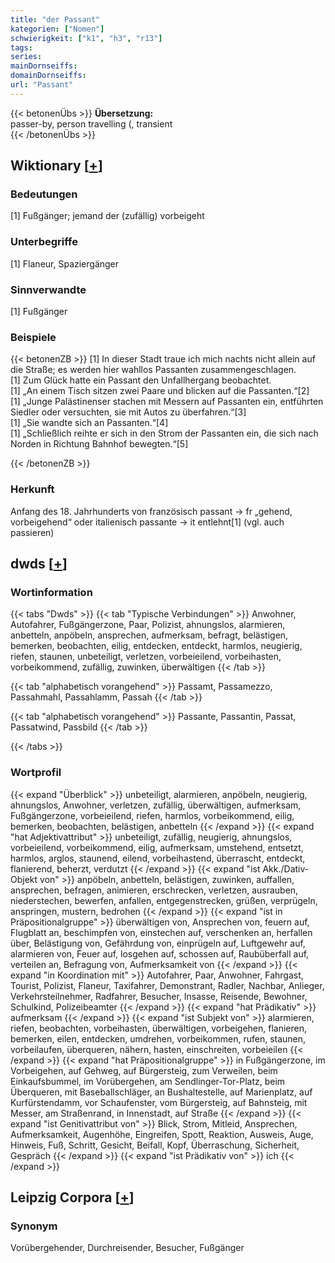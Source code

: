```yaml
---
title: "der Passant"
kategorien: ["Nomen"]
schwierigkeit: ["k1", "h3", "r13"]
tags:
series:
mainDornseiffs:
domainDornseiffs:
url: "Passant"
---
```


{{< betonenÜbs >}}
**Übersetzung:**  
passer-by, person travelling (, transient  
{{< /betonenÜbs >}}

## Wiktionary [[+](https://de.wiktionary.org/wiki/Passant)]

### Bedeutungen
[1] Fußgänger; jemand der (zufällig) vorbeigeht  

### Unterbegriffe
[1] Flaneur, Spaziergänger  

### Sinnverwandte
[1] Fußgänger  

### Beispiele
{{< betonenZB >}}
[1] In dieser Stadt traue ich mich nachts nicht allein auf die Straße; es werden hier wahllos Passanten zusammengeschlagen.  
[1] Zum Glück hatte ein Passant den Unfallhergang beobachtet.  
[1] „An einem Tisch sitzen zwei Paare und blicken auf die Passanten.“[2]  
[1] „Junge Palästinenser stachen mit Messern auf Passanten ein, entführten Siedler oder versuchten, sie mit Autos zu überfahren.“[3]  
[1] „Sie wandte sich an Passanten.“[4]  
[1] „Schließlich reihte er sich in den Strom der Passanten ein, die sich nach Norden in Richtung Bahnhof bewegten.“[5]  

{{< /betonenZB >}}
### Herkunft
Anfang des 18. Jahrhunderts von französisch passant → fr „gehend, vorbeigehend“ oder italienisch passante → it entlehnt[1] (vgl. auch passieren)  



## dwds [[+](https://www.dwds.de/wb/Passant)]

### Wortinformation
{{< tabs "Dwds" >}}
{{< tab "Typische Verbindungen" >}}
Anwohner, Autofahrer, Fußgängerzone, Paar, Polizist, ahnungslos, alarmieren, anbetteln, anpöbeln, ansprechen, aufmerksam, befragt, belästigen, bemerken, beobachten, eilig, entdecken, entdeckt, harmlos, neugierig, riefen, staunen, unbeteiligt, verletzen, vorbeieilend, vorbeihasten, vorbeikommend, zufällig, zuwinken, überwältigen
{{< /tab >}}

{{< tab "alphabetisch vorangehend" >}}
Passamt, Passamezzo, Passahmahl, Passahlamm, Passah
{{< /tab >}}

{{< tab "alphabetisch vorangehend" >}}
Passante, Passantin, Passat, Passatwind, Passbild
{{< /tab >}}

{{< /tabs >}}

### Wortprofil
{{< expand "Überblick" >}} unbeteiligt, alarmieren, anpöbeln, neugierig, ahnungslos, Anwohner, verletzen, zufällig, überwältigen, aufmerksam, Fußgängerzone, vorbeieilend, riefen, harmlos, vorbeikommend, eilig, bemerken, beobachten, belästigen, anbetteln {{< /expand >}}
{{< expand "hat Adjektivattribut" >}} unbeteiligt, zufällig, neugierig, ahnungslos, vorbeieilend, vorbeikommend, eilig, aufmerksam, umstehend, entsetzt, harmlos, arglos, staunend, eilend, vorbeihastend, überrascht, entdeckt, flanierend, beherzt, verdutzt {{< /expand >}}
{{< expand "ist Akk./Dativ-Objekt von" >}} anpöbeln, anbetteln, belästigen, zuwinken, auffallen, ansprechen, befragen, animieren, erschrecken, verletzen, ausrauben, niederstechen, bewerfen, anfallen, entgegenstrecken, grüßen, verprügeln, anspringen, mustern, bedrohen {{< /expand >}}
{{< expand "ist in Präpositionalgruppe" >}} überwältigen von, Ansprechen von, feuern auf, Flugblatt an, beschimpfen von, einstechen auf, verschenken an, herfallen über, Belästigung von, Gefährdung von, einprügeln auf, Luftgewehr auf, alarmieren von, Feuer auf, losgehen auf, schossen auf, Raubüberfall auf, verteilen an, Befragung von, Aufmerksamkeit von {{< /expand >}}
{{< expand "in Koordination mit" >}} Autofahrer, Paar, Anwohner, Fahrgast, Tourist, Polizist, Flaneur, Taxifahrer, Demonstrant, Radler, Nachbar, Anlieger, Verkehrsteilnehmer, Radfahrer, Besucher, Insasse, Reisende, Bewohner, Schulkind, Polizeibeamter {{< /expand >}}
{{< expand "hat Prädikativ" >}} aufmerksam {{< /expand >}}
{{< expand "ist Subjekt von" >}} alarmieren, riefen, beobachten, vorbeihasten, überwältigen, vorbeigehen, flanieren, bemerken, eilen, entdecken, umdrehen, vorbeikommen, rufen, staunen, vorbeilaufen, überqueren, nähern, hasten, einschreiten, vorbeieilen {{< /expand >}}
{{< expand "hat Präpositionalgruppe" >}} in Fußgängerzone, im Vorbeigehen, auf Gehweg, auf Bürgersteig, zum Verweilen, beim Einkaufsbummel, im Vorübergehen, am Sendlinger-Tor-Platz, beim Überqueren, mit Baseballschläger, an Bushaltestelle, auf Marienplatz, auf Kurfürstendamm, vor Schaufenster, vom Bürgersteig, auf Bahnsteig, mit Messer, am Straßenrand, in Innenstadt, auf Straße {{< /expand >}}
{{< expand "ist Genitivattribut von" >}} Blick, Strom, Mitleid, Ansprechen, Aufmerksamkeit, Augenhöhe, Eingreifen, Spott, Reaktion, Ausweis, Auge, Hinweis, Fuß, Schritt, Gesicht, Beifall, Kopf, Überraschung, Sicherheit, Gespräch {{< /expand >}}
{{< expand "ist Prädikativ von" >}} ich {{< /expand >}}

## Leipzig Corpora [[+](https://corpora.uni-leipzig.de/en/res?word=Passant&corpusId=deu_newscrawl-public_2018)]


### Synonym
Vorübergehender, Durchreisender, Besucher, Fußgänger

